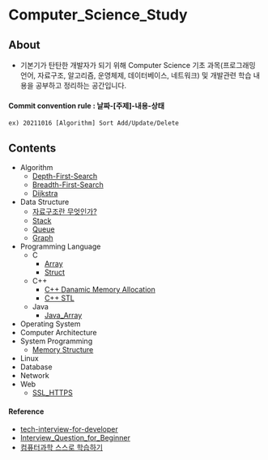 # Computer_Science_Study

## About

- 기본기가 탄탄한 개발자가 되기 위해 Computer Science 기초 과목(프로그래밍 언어, 자료구조, 알고리즘, 운영체제, 데이터베이스, 네트워크) 및 개발관련 학습 내용을 공부하고 정리하는 공간입니다.

#### Commit convention rule : 날짜-[주제]-내용-상태

```
ex) 20211016 [Algorithm] Sort Add/Update/Delete
```

## Contents

- Algorithm
  - [Depth-First-Search](https://github.com/kkw-11/Computer_Science_Study/blob/master/Algorithm/Depth-First_Search.md)
  - [Breadth-First-Search](https://github.com/kkw-11/Computer_Science_Study/blob/master/Algorithm/Breadth-First-Search.md)
  - [Dijkstra](https://github.com/kkw-11/Computer_Science_Study/blob/master/Algorithm/Djkstra.md)
- Data Structure
  - [자료구조란 무엇인가?](https://github.com/kkw-11/Computer_Science_Study/blob/master/Data_Structrue/What_Is_Data_Structure.md)
  - [Stack](https://github.com/kkw-11/Computer_Science_Study/blob/master/Data_Structrue/Stack.md)
  - [Queue](https://github.com/kkw-11/Computer_Science_Study/blob/master/Data_Structrue/Queue.md)
  - [Graph](https://github.com/kkw-11/Computer_Science_Study/blob/master/Data_Structrue/Graph.md)
- Programming Language
  - C
    - [Array](https://github.com/kkw-11/Computer_Science_Study/blob/master/Programming_Language/C_Array.md)
    - [Struct](https://github.com/kkw-11/Computer_Science_Study/blob/master/Programming_Language/C_Struct.md)
  - C++
    - [C++ Danamic Memory Allocation](https://github.com/kkw-11/Computer_Science_Study/blob/master/Programming_Language/C%2B%2B_dynamic_memory_allocation.md)
    - [C++ STL](https://github.com/kkw-11/Computer_Science_Study/blob/master/Programming_Language/C%2B%2B_STL.md)
  - Java
    - [Java_Array](https://github.com/kkw-11/Computer_Science_Study/blob/master/Programming_Language/Java_Array.md)
- Operating System
- Computer Architecture
- System Programming
  - [Memory Structure](https://github.com/kkw-11/Computer_Science_Study/blob/master/System_Programming/Memory_Structure.md)
- Linux
- Database
- Network
- Web
  - [SSL_HTTPS](https://github.com/kkw-11/Computer_Science_Study/blob/master/Web/SSL_HTTPS.md)

#### Reference

- [tech-interview-for-developer](https://github.com/gyoogle/tech-interview-for-developer)
- [Interview_Question_for_Beginner](https://github.com/JaeYeopHan/Interview_Question_for_Beginner)
- [컴퓨터과학 스스로 학습하기](https://github.com/minnsane/TeachYourselfCS-KR)
